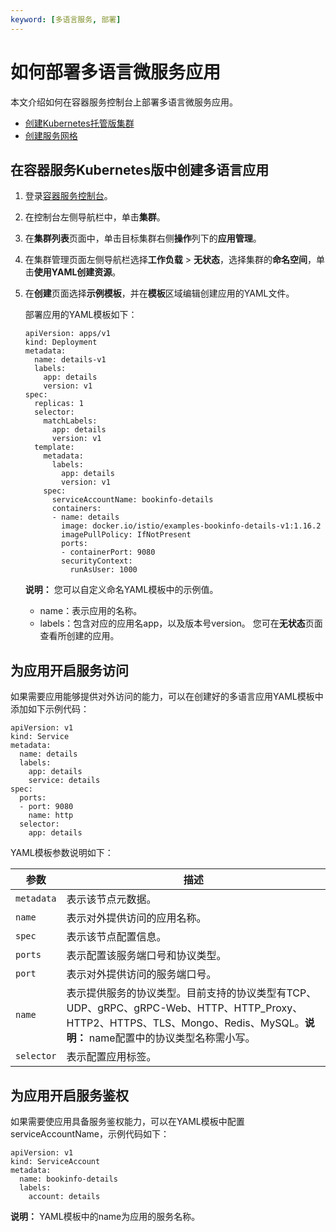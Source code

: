 ```yaml
---
keyword: [多语言服务, 部署]
---
```


# 如何部署多语言微服务应用

本文介绍如何在容器服务控制台上部署多语言微服务应用。

-   [创建Kubernetes托管版集群](/cn.zh-CN/Kubernetes集群用户指南/集群/创建集群/创建Kubernetes托管版集群.md)
-   [创建服务网格]()

## 在容器服务Kubernetes版中创建多语言应用

1.  登录[容器服务控制台](https://cs.console.aliyun.com)。

2.  在控制台左侧导航栏中，单击**集群**。

3.  在**集群列表**页面中，单击目标集群右侧**操作**列下的**应用管理**。

4.  在集群管理页面左侧导航栏选择**工作负载** \> **无状态**，选择集群的**命名空间**，单击**使用YAML创建资源**。

5.  在**创建**页面选择**示例模板**，并在**模板**区域编辑创建应用的YAML文件。

    部署应用的YAML模板如下：

    ```
    apiVersion: apps/v1
    kind: Deployment
    metadata:
      name: details-v1
      labels:
        app: details
        version: v1
    spec:
      replicas: 1
      selector:
        matchLabels:
          app: details
          version: v1
      template:
        metadata:
          labels:
            app: details
            version: v1
        spec:
          serviceAccountName: bookinfo-details
          containers:
          - name: details
            image: docker.io/istio/examples-bookinfo-details-v1:1.16.2
            imagePullPolicy: IfNotPresent
            ports:
            - containerPort: 9080
            securityContext:
              runAsUser: 1000
    ```

    **说明：** 您可以自定义命名YAML模板中的示例值。

    -   name：表示应用的名称。
    -   labels：包含对应的应用名app，以及版本号version。
    您可在**无状态**页面查看所创建的应用。


## 为应用开启服务访问

如果需要应用能够提供对外访问的能力，可以在创建好的多语言应用YAML模板中添加如下示例代码：

```
apiVersion: v1
kind: Service
metadata:
  name: details
  labels:
    app: details
    service: details
spec:
  ports:
  - port: 9080
    name: http
  selector:
    app: details
```

YAML模板参数说明如下：

|参数|描述|
|--|--|
|`metadata`|表示该节点元数据。|
|`name`|表示对外提供访问的应用名称。|
|`spec`|表示该节点配置信息。|
|`ports`|表示配置该服务端口号和协议类型。|
|`port`|表示对外提供访问的服务端口号。|
|`name`|表示提供服务的协议类型。目前支持的协议类型有TCP、UDP、gRPC、gRPC-Web、HTTP、HTTP\_Proxy、HTTP2、HTTPS、TLS、Mongo、Redis、MySQL。**说明：** name配置中的协议类型名称需小写。 |
|`selector`|表示配置应用标签。|

## 为应用开启服务鉴权

如果需要使应用具备服务鉴权能力，可以在YAML模板中配置serviceAccountName，示例代码如下：

```
apiVersion: v1
kind: ServiceAccount
metadata:
  name: bookinfo-details
  labels:
    account: details
```

**说明：** YAML模板中的name为应用的服务名称。

